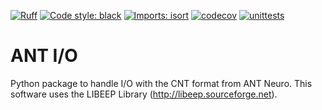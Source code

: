 [![Ruff](https://img.shields.io/endpoint?url=https://raw.githubusercontent.com/astral-sh/ruff/main/assets/badge/v2.json)](https://github.com/astral-sh/ruff)
[![Code style: black](https://img.shields.io/badge/code%20style-black-000000.svg)](https://github.com/psf/black)
[![Imports: isort](https://img.shields.io/badge/%20imports-isort-%231674b1?style=flat&labelColor=ef8336)](https://pycqa.github.io/isort/)
[![codecov](https://codecov.io/gh/mscheltienne/antio/graph/badge.svg?token=ebC07d0dyM)](https://codecov.io/gh/mscheltienne/antio)
[![unittests](https://github.com/mscheltienne/antio/actions/workflows/build.yaml/badge.svg?branch=main)](https://github.com/mscheltienne/antio/actions/workflows/build.yaml)

# ANT I/O

Python package to handle I/O with the CNT format from ANT Neuro.
This software uses the LIBEEP Library (http://libeep.sourceforge.net).
